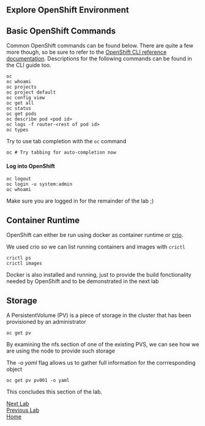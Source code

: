 ## Explore OpenShift Environment

## Basic OpenShift Commands

Common OpenShift commands can be found below. There are quite a few more though, so be sure to refer to the [OpenShift CLI reference documentation](https://docs.openshift.org/latest/cli_reference/basic_cli_operations.html#cli-reference-basic-cli-operations). Descriptions for the following commands can be found in the CLI guide too.

```
oc
oc whoami
oc projects
oc project default
oc config view
oc get all
oc status
oc get pods
oc describe pod <pod id>
oc logs -f router-<rest of pod id>
oc types
```

Try to use tab completion with the `oc` command

```
oc # Try tabbing for auto-completion now
```

#### Log into OpenShift

```
oc logout
oc login -u system:admin
oc whoami
```

Make sure you are logged in for the remainder of the lab ;)

## Container Runtime 

OpenShift can either be run using docker as container runtime or [crio](https://cri-o.io/).

We used crio so we can list running containers and images with `crictl`

 ```
crictl ps
crictl images
```

Docker is also installed and running, just to provide the build fonctionality needed by OpenShift and to be demonstrated in the next lab

## Storage

A PersistentVolume (PV) is a piece of storage in the cluster that has been provisioned by an administrator

```
oc get pv 
```

By examining the nfs section of one of the existing PVS, we can see how we are using the node to provide such storage

The *-o yaml* flag allows us to gather full information for the corrresponding object

```
oc get pv pv001 -o yaml
```

This concludes this section of the lab.

[Next Lab](../lab4/lab4.md)\
[Previous Lab](../lab2/lab2.md)\
[Home](../../README.md)
